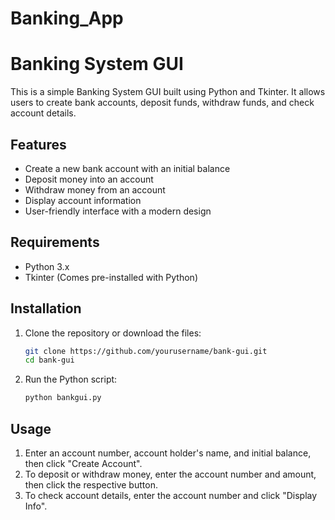 # Banking_App

# Banking System GUI

This is a simple Banking System GUI built using Python and Tkinter. It allows users to create bank accounts, deposit funds, withdraw funds, and check account details.

## Features
- Create a new bank account with an initial balance
- Deposit money into an account
- Withdraw money from an account
- Display account information
- User-friendly interface with a modern design

## Requirements
- Python 3.x
- Tkinter (Comes pre-installed with Python)

## Installation
1. Clone the repository or download the files:
   ```bash
   git clone https://github.com/yourusername/bank-gui.git
   cd bank-gui
   ```
2. Run the Python script:
   ```bash
   python bankgui.py
   ```

## Usage
1. Enter an account number, account holder's name, and initial balance, then click "Create Account".
2. To deposit or withdraw money, enter the account number and amount, then click the respective button.
3. To check account details, enter the account number and click "Display Info".



